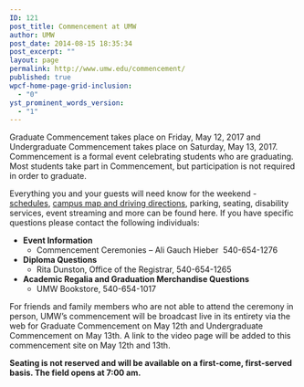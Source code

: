 ```yaml
---
ID: 121
post_title: Commencement at UMW
author: UMW
post_date: 2014-08-15 18:35:34
post_excerpt: ""
layout: page
permalink: http://www.umw.edu/commencement/
published: true
wpcf-home-page-grid-inclusion:
  - "0"
yst_prominent_words_version:
  - "1"
---
```

Graduate Commencement takes place on Friday, May 12, 2017 and Undergraduate Commencement takes place on Saturday, May 13, 2017. Commencement is a formal event celebrating students who are graduating. Most students take part in Commencement, but participation is not required in order to graduate.

Everything you and your guests will need know for the weekend - <a title="Commencement Schedules" href="/commencement/schedule/">schedules</a>, <a title="campus maps and driving directions" href="/visitors/">campus map and driving directions</a>, parking, seating, disability services, event streaming and more can be found here. If you have specific questions please contact the following individuals:
<ul>
 	<li><strong>Event Information</strong>
<ul>
 	<li>Commencement Ceremonies – Ali Gauch Hieber  540-654-1276</li>
</ul>
</li>
 	<li><strong>Diploma Questions</strong>
<ul>
 	<li>Rita Dunston, Office of the Registrar, 540-654-1265</li>
</ul>
</li>
 	<li><strong>Academic Regalia and Graduation Merchandise Questions</strong>
<ul>
 	<li>UMW Bookstore, 540-654-1017</li>
</ul>
</li>
</ul>
For friends and family members who are not able to attend the ceremony in person, UMW’s commencement will be broadcast live in its entirety via the web for Graduate Commencement on May 12th and Undergraduate Commencement on May 13th. A link to the video page will be added to this commencement site on May 12th and 13th.

<strong>Seating is not reserved and will be available on a first-come, first-served basis. The field opens at 7:00 am.</strong>